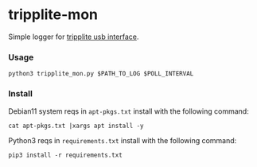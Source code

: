 # tripplite-mon

Simple logger for [tripplite usb interface](https://github.com/numat/tripplite). 


### Usage

`python3 tripplite_mon.py $PATH_TO_LOG $POLL_INTERVAL`


### Install

Debian11 system reqs in `apt-pkgs.txt` install with the following command:

`cat apt-pkgs.txt |xargs apt install -y`

Python3 reqs in `requirements.txt` install with the following command:

`pip3 install -r requirements.txt `


